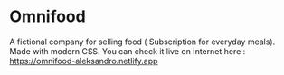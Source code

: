 # Omnifood
A fictional company for selling food ( Subscription for everyday meals). Made with modern CSS. You can check it live on Internet here : https://omnifood-aleksandro.netlify.app

